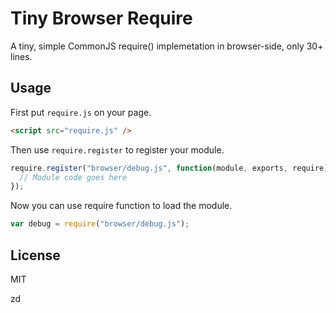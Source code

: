 # Tiny Browser Require

A tiny, simple CommonJS require() implemetation in browser-side, only 30+ lines.

## Usage

First put `require.js` on your page.

```html
<script src="require.js" />
```

Then use `require.register` to register your module.

```javascript
require.register("browser/debug.js", function(module, exports, require){
  // Module code goes here
});
```

Now you can use require function to load the module.

```javascript
var debug = require("browser/debug.js");
```

## License

MIT

zd
